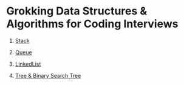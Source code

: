 # Grokking Data Structures & Algorithms for Coding Interviews

1. [Stack](/stack/readme.md)

2. [Queue](/queue/readme.md)

3. [LinkedList](/linked-list/readme.md)

4. [Tree & Binary Search Tree](/tree/readme.md)